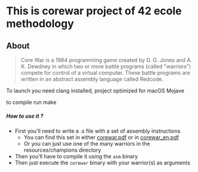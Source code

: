 # This is corewar project of 42 ecole methodology
About
-----

>Core War is a 1984 programming game created by D. G. Jones and A. K. Dewdney in which two or more battle programs (called "warriors") compete for control of a virtual computer.
These battle programs are written in an abstract assembly language called Redcode.


To launch you need clang installed, project optimized for macOS Mojave

to compile run make

##### How to use it ?

* First you'll need to write a .s file with a set of assembly instructions
    * You can find this set in either [corewar.pdf](https://raw.githubusercontent.com/kcosta42/Corewar/master/corewar.pdf) or in [corewar_en.pdf](https://raw.githubusercontent.com/kcosta42/Corewar/master/corewar_en.pdf)
    * Or you can just use one of the many warriors in the resources/champions directory
* Then you'll have to compile it using the `asm` binary
* Then just execute the `corewar` binary with your warrior(s) as arguments